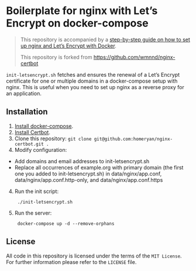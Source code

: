 # Boilerplate for nginx with Let’s Encrypt on docker-compose

> This repository is accompanied by a [step-by-step guide on how to
> set up nginx and Let’s Encrypt with Docker](https://medium.com/@pentacent/nginx-and-lets-encrypt-with-docker-in-less-than-5-minutes-b4b8a60d3a71).
>
> This repository is forked from https://github.com/wmnnd/nginx-certbot

`init-letsencrypt.sh` fetches and ensures the renewal of a Let’s
Encrypt certificate for one or multiple domains in a docker-compose
setup with nginx.
This is useful when you need to set up nginx as a reverse proxy for an
application.

## Installation
1. [Install docker-compose](https://docs.docker.com/compose/install/#install-compose).
2. [Install Certbot](https://certbot.eff.org/instructions?ws=nginx&os=ubuntufocal).
3. Clone this repository: `git clone git@github.com:homeryan/nginx-certbot.git .`
3. Modify configuration:
- Add domains and email addresses to init-letsencrypt.sh
- Replace all occurrences of example.org with primary domain (the first one you added to init-letsencrypt.sh) in data/nginx/app.conf, data/nginx/app.conf.http-only, and data/nginx/app.conf.https

4. Run the init script:

        ./init-letsencrypt.sh

5. Run the server:

        docker-compose up -d --remove-orphans

## License
All code in this repository is licensed under the terms of the `MIT License`. For further information please refer to the `LICENSE` file.
